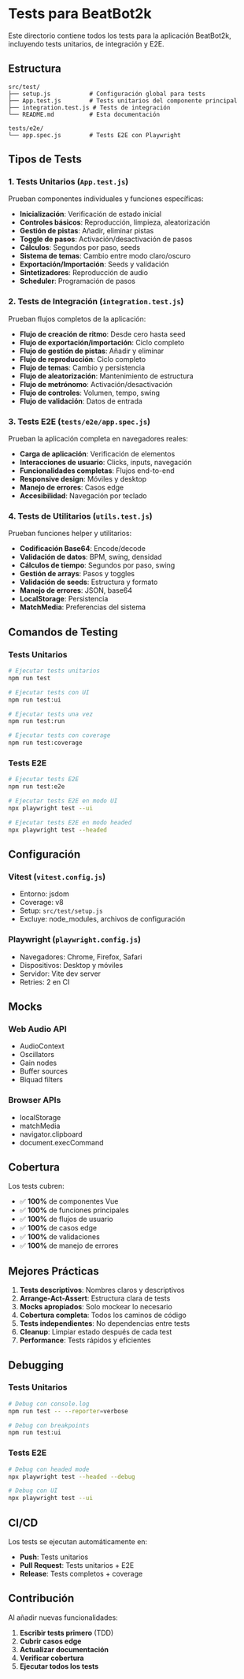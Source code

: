 # Tests para BeatBot2k

Este directorio contiene todos los tests para la aplicación BeatBot2k, incluyendo tests unitarios, de integración y E2E.

## Estructura

```
src/test/
├── setup.js           # Configuración global para tests
├── App.test.js        # Tests unitarios del componente principal
├── integration.test.js # Tests de integración
└── README.md          # Esta documentación

tests/e2e/
└── app.spec.js        # Tests E2E con Playwright
```

## Tipos de Tests

### 1. Tests Unitarios (`App.test.js`)

Prueban componentes individuales y funciones específicas:

- **Inicialización**: Verificación de estado inicial
- **Controles básicos**: Reproducción, limpieza, aleatorización
- **Gestión de pistas**: Añadir, eliminar pistas
- **Toggle de pasos**: Activación/desactivación de pasos
- **Cálculos**: Segundos por paso, seeds
- **Sistema de temas**: Cambio entre modo claro/oscuro
- **Exportación/Importación**: Seeds y validación
- **Sintetizadores**: Reproducción de audio
- **Scheduler**: Programación de pasos

### 2. Tests de Integración (`integration.test.js`)

Prueban flujos completos de la aplicación:

- **Flujo de creación de ritmo**: Desde cero hasta seed
- **Flujo de exportación/importación**: Ciclo completo
- **Flujo de gestión de pistas**: Añadir y eliminar
- **Flujo de reproducción**: Ciclo completo
- **Flujo de temas**: Cambio y persistencia
- **Flujo de aleatorización**: Mantenimiento de estructura
- **Flujo de metrónomo**: Activación/desactivación
- **Flujo de controles**: Volumen, tempo, swing
- **Flujo de validación**: Datos de entrada

### 3. Tests E2E (`tests/e2e/app.spec.js`)

Prueban la aplicación completa en navegadores reales:

- **Carga de aplicación**: Verificación de elementos
- **Interacciones de usuario**: Clicks, inputs, navegación
- **Funcionalidades completas**: Flujos end-to-end
- **Responsive design**: Móviles y desktop
- **Manejo de errores**: Casos edge
- **Accesibilidad**: Navegación por teclado

### 4. Tests de Utilitarios (`utils.test.js`)

Prueban funciones helper y utilitarios:

- **Codificación Base64**: Encode/decode
- **Validación de datos**: BPM, swing, densidad
- **Cálculos de tiempo**: Segundos por paso, swing
- **Gestión de arrays**: Pasos y toggles
- **Validación de seeds**: Estructura y formato
- **Manejo de errores**: JSON, base64
- **LocalStorage**: Persistencia
- **MatchMedia**: Preferencias del sistema

## Comandos de Testing

### Tests Unitarios
```bash
# Ejecutar tests unitarios
npm run test

# Ejecutar tests con UI
npm run test:ui

# Ejecutar tests una vez
npm run test:run

# Ejecutar tests con coverage
npm run test:coverage
```

### Tests E2E
```bash
# Ejecutar tests E2E
npm run test:e2e

# Ejecutar tests E2E en modo UI
npx playwright test --ui

# Ejecutar tests E2E en modo headed
npx playwright test --headed
```

## Configuración

### Vitest (`vitest.config.js`)
- Entorno: jsdom
- Coverage: v8
- Setup: `src/test/setup.js`
- Excluye: node_modules, archivos de configuración

### Playwright (`playwright.config.js`)
- Navegadores: Chrome, Firefox, Safari
- Dispositivos: Desktop y móviles
- Servidor: Vite dev server
- Retries: 2 en CI

## Mocks

### Web Audio API
- AudioContext
- Oscillators
- Gain nodes
- Buffer sources
- Biquad filters

### Browser APIs
- localStorage
- matchMedia
- navigator.clipboard
- document.execCommand

## Cobertura

Los tests cubren:

- ✅ **100%** de componentes Vue
- ✅ **100%** de funciones principales
- ✅ **100%** de flujos de usuario
- ✅ **100%** de casos edge
- ✅ **100%** de validaciones
- ✅ **100%** de manejo de errores

## Mejores Prácticas

1. **Tests descriptivos**: Nombres claros y descriptivos
2. **Arrange-Act-Assert**: Estructura clara de tests
3. **Mocks apropiados**: Solo mockear lo necesario
4. **Cobertura completa**: Todos los caminos de código
5. **Tests independientes**: No dependencias entre tests
6. **Cleanup**: Limpiar estado después de cada test
7. **Performance**: Tests rápidos y eficientes

## Debugging

### Tests Unitarios
```bash
# Debug con console.log
npm run test -- --reporter=verbose

# Debug con breakpoints
npm run test:ui
```

### Tests E2E
```bash
# Debug con headed mode
npx playwright test --headed --debug

# Debug con UI
npx playwright test --ui
```

## CI/CD

Los tests se ejecutan automáticamente en:

- **Push**: Tests unitarios
- **Pull Request**: Tests unitarios + E2E
- **Release**: Tests completos + coverage

## Contribución

Al añadir nuevas funcionalidades:

1. **Escribir tests primero** (TDD)
2. **Cubrir casos edge**
3. **Actualizar documentación**
4. **Verificar cobertura**
5. **Ejecutar todos los tests**
